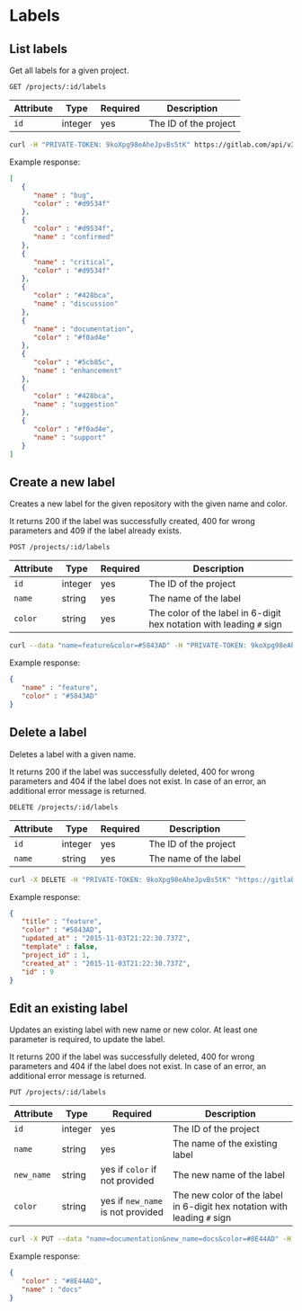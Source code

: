 # Labels

## List labels

Get all labels for a given project.

```
GET /projects/:id/labels
```

| Attribute | Type | Required | Description |
| --------- | ---- | -------- | ----------- |
| `id` | integer | yes | The ID of the project |

```bash
curl -H "PRIVATE-TOKEN: 9koXpg98eAheJpvBs5tK" https://gitlab.com/api/v3/projects/1/labels
```

Example response:

```json
[
   {
      "name" : "bug",
      "color" : "#d9534f"
   },
   {
      "color" : "#d9534f",
      "name" : "confirmed"
   },
   {
      "name" : "critical",
      "color" : "#d9534f"
   },
   {
      "color" : "#428bca",
      "name" : "discussion"
   },
   {
      "name" : "documentation",
      "color" : "#f0ad4e"
   },
   {
      "color" : "#5cb85c",
      "name" : "enhancement"
   },
   {
      "color" : "#428bca",
      "name" : "suggestion"
   },
   {
      "color" : "#f0ad4e",
      "name" : "support"
   }
]
```

## Create a new label

Creates a new label for the given repository with the given name and color.

It returns 200 if the label was successfully created, 400 for wrong parameters
and 409 if the label already exists.

```
POST /projects/:id/labels
```

| Attribute | Type | Required | Description |
| --------- | ---- | -------- | ----------- |
| `id`      | integer | yes | The ID of the project |
| `name`    | string  | yes | The name of the label |
| `color`   | string  | yes | The color of the label in 6-digit hex notation with leading `#` sign |

```bash
curl --data "name=feature&color=#5843AD" -H "PRIVATE-TOKEN: 9koXpg98eAheJpvBs5tK" "https://gitlab.com/api/v3/projects/1/labels"
```

Example response:

```json
{
   "name" : "feature",
   "color" : "#5843AD"
}
```

## Delete a label

Deletes a label with a given name.

It returns 200 if the label was successfully deleted, 400 for wrong parameters
and 404 if the label does not exist.
In case of an error, an additional error message is returned.

```
DELETE /projects/:id/labels
```

| Attribute | Type | Required | Description |
| --------- | ---- | -------- | ----------- |
| `id`      | integer | yes | The ID of the project |
| `name`    | string  | yes | The name of the label |

```bash
curl -X DELETE -H "PRIVATE-TOKEN: 9koXpg98eAheJpvBs5tK" "https://gitlab.com/api/v3/projects/1/labels?name=bug"
```

Example response:

```json
{
   "title" : "feature",
   "color" : "#5843AD",
   "updated_at" : "2015-11-03T21:22:30.737Z",
   "template" : false,
   "project_id" : 1,
   "created_at" : "2015-11-03T21:22:30.737Z",
   "id" : 9
}
```

## Edit an existing label

Updates an existing label with new name or new color. At least one parameter
is required, to update the label.

It returns 200 if the label was successfully deleted, 400 for wrong parameters
and 404 if the label does not exist.
In case of an error, an additional error message is returned.

```
PUT /projects/:id/labels
```

| Attribute | Type | Required | Description |
| --------- | ---- | -------- | ----------- |
| `id`      | integer | yes | The ID of the project |
| `name`    | string  | yes | The name of the existing label |
| `new_name` | string  | yes if `color` if not provided | The new name of the label |
| `color`   | string  | yes if `new_name` is not provided | The new color of the label in 6-digit hex notation with leading `#` sign |

```bash
curl -X PUT --data "name=documentation&new_name=docs&color=#8E44AD" -H "PRIVATE-TOKEN: 9koXpg98eAheJpvBs5tK" "https://gitlab.com/api/v3/projects/1/labels"
```

Example response:

```json
{
   "color" : "#8E44AD",
   "name" : "docs"
}
```
